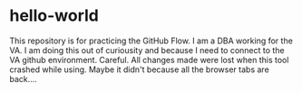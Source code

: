 # hello-world
This repository is for practicing the GitHub Flow.
I am a DBA working for the VA. I am doing this out of curiousity and because I need to connect to the VA github environment.
Careful. All changes made were lost when this tool crashed while using.
Maybe it didn't because all the browser tabs are back....
